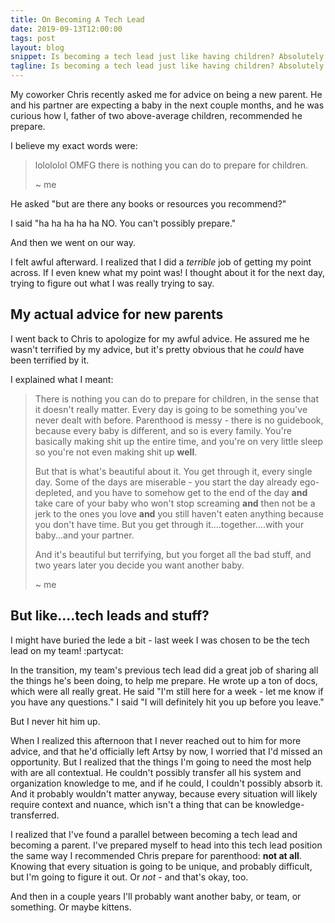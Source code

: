 ```yaml
---
title: On Becoming A Tech Lead
date: 2019-09-13T12:00:00
tags: post
layout: blog
snippet: Is becoming a tech lead just like having children? Absolutely not! But I found at least one parallel.
tagline: Is becoming a tech lead just like having children? Absolutely not! But I found at least one parallel.
---
```


My coworker Chris recently asked me for advice on being a new parent. He and his partner are expecting a baby in the next couple months, and he was curious how I, father of two above-average children, recommended he prepare.

I believe my exact words were:

> lolololol OMFG there is nothing you can do to prepare for children.
>
> ~ me

He asked "but are there any books or resources you recommend?"

I said "ha ha ha ha ha NO. You can't possibly prepare."

And then we went on our way.

I felt awful afterward. I realized that I did a _terrible_ job of getting my point across. If I even knew what my point was! I thought about it for the next day, trying to figure out what I was really trying to say.

## My actual advice for new parents

I went back to Chris to apologize for my awful advice. He assured me he wasn't terrified by my advice, but it's pretty obvious that he _could_ have been terrified by it.

I explained what I meant:

> There is nothing you can do to prepare for children, in the sense that it doesn't really matter. Every day is going to be something you've never dealt with before. Parenthood is messy - there is no guidebook, because every baby is different, and so is every family. You're basically making shit up the entire time, and you're on very little sleep so you're not even making shit up **well**.
>
> But that is what's beautiful about it. You get through it, every single day. Some of the days are miserable - you start the day already ego-depleted, and you have to somehow get to the end of the day **and** take care of your baby who won't stop screaming **and** then not be a jerk to the ones you love **and** you still haven't eaten anything because you don't have time. But you get through it....together....with your baby...and your partner.
>
> And it's beautiful but terrifying, but you forget all the bad stuff, and two years later you decide you want another baby.
>
> ~ me

## But like....tech leads and stuff?

I might have buried the lede a bit - last week I was chosen to be the tech lead on my team! :partycat:

In the transition, my team's previous tech lead did a great job of sharing all the things he's been doing, to help me prepare. He wrote up a ton of docs, which were all really great. He said "I'm still here for a week - let me know if you have any questions." I said "I will definitely hit you up before you leave."

But I never hit him up.

When I realized this afternoon that I never reached out to him for more advice, and that he'd officially left Artsy by now, I worried that I'd missed an opportunity. But I realized that the things I'm going to need the most help with are all contextual. He couldn't possibly transfer all his system and organization knowledge to me, and if he could, I couldn't possibly absorb it. And it probably wouldn't matter anyway, because every situation will likely require context and nuance, which isn't a thing that can be knowledge-transferred.

I realized that I've found a parallel between becoming a tech lead and becoming a parent. I've prepared myself to head into this tech lead position the same way I recommended Chris prepare for parenthood: **not at all**. Knowing that every situation is going to be unique, and probably difficult, but I'm going to figure it out. Or _not_ - and that's okay, too.

And then in a couple years I'll probably want another baby, or team, or something. Or maybe kittens.
